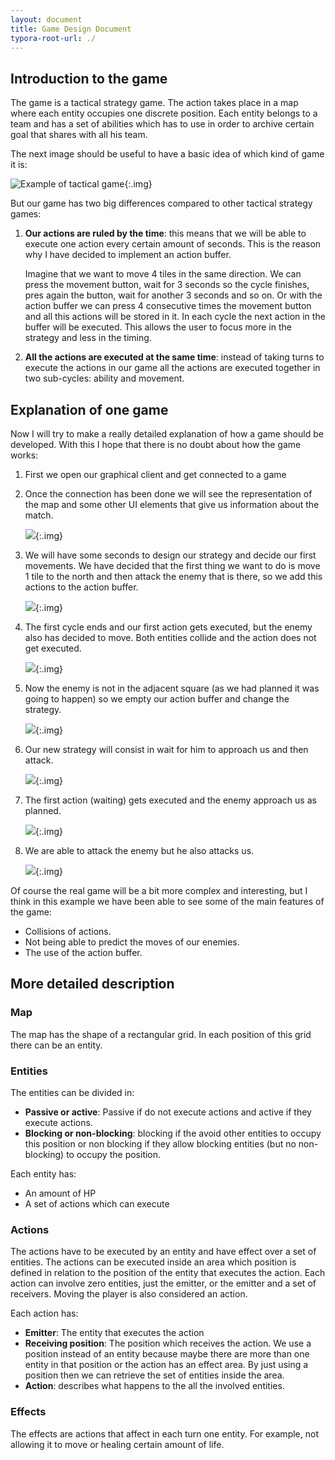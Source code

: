 ```yaml
---
layout: document
title: Game Design Document
typora-root-url: ./
---
```


## Introduction to the game

The game is a tactical strategy game. The action takes place in a map where each entity occupies one discrete position. Each entity belongs to a team and has a set of abilities which has to use in order to archive certain goal that shares with all his team.

The next image should be useful to have a basic idea of which kind of game it is:

![Example of tactical game](./../assets/images/DX3FtRp.jpg){:.img} 



But our game has two big differences compared to other tactical strategy games:

1. **Our actions are ruled by the time**: this means that we will be able to execute one action every certain amount of seconds. This is the reason why I have decided to implement an action buffer.

   Imagine that we want to move 4 tiles in the same direction. We can press the movement button, wait for 3 seconds so the cycle finishes, pres again the button, wait for another 3 seconds and so on. Or with the action buffer we can press 4 consecutive times the movement button and all this actions will be stored in it. In each cycle the next action in the buffer will be executed. This allows the user to focus more in the strategy and less in the timing.

2. **All the actions are executed at the same time**: instead of taking turns to execute the actions in our game all the actions are executed together in two sub-cycles: ability and movement.



## Explanation of one game

Now I will try to make a really detailed explanation of how a game should be developed. With this I hope that there is no doubt about how the game works:

1. First we open our graphical client and get connected to a game

2. Once the connection has been done we will see the representation of the map and some other UI elements that give us information about the match.

   ![](./../assets/images/game1.svg){:.img}

3. We will have some seconds to design our strategy and decide our first movements. We have decided that the first thing we want to do is move 1 tile to the north and then attack the enemy that is there, so we add this actions to the action buffer.

   ![](./../assets/images/game2.svg){:.img}

4. The first cycle ends and our first action gets executed, but the enemy also has decided to move. Both entities collide and the action does not get executed.

   ![](./../assets/images/game3.svg){:.img}

5. Now the enemy is not in the adjacent square (as we had planned it was going to happen) so we empty our action buffer and change the strategy. 

   ![](./../assets/images/game4.svg){:.img}

6. Our new strategy will consist in wait for him to approach us and then attack.

   ![](./../assets/images/game5.5.svg){:.img}

7. The first action (waiting) gets executed and the enemy approach us as planned.

   ![](./../assets/images/game5.svg){:.img}

8. We are able to attack the enemy but he also attacks us.

   ![](./../assets/images/game6.svg){:.img}

Of course the real game will be a bit more complex and interesting, but I think in this example we have been able to see some of the main features of the game: 

- Collisions of actions.
- Not being able to predict the moves of our enemies.
- The use of the action buffer.



## More detailed description

### Map

The map has the shape of a rectangular grid. In each position of this grid there can be an entity.



### Entities

The entities can be divided in: 

- **Passive or active**: Passive if do not execute actions and active if they execute actions.
-  **Blocking or non-blocking**: blocking if the avoid other entities to occupy this position or non blocking if they allow blocking entities (but no non-blocking) to occupy the position. 



Each entity has:

- An amount of HP
- A set of actions which can execute



### Actions

The actions have to be executed by an entity and have effect over a set of entities. The actions can be executed inside an area which position is defined in relation to the position of the entity that executes the action. Each action can involve zero entities, just the emitter, or the emitter and a set of receivers. Moving the player is also considered an action.

Each action has:

- **Emitter**: The entity that executes the action
- **Receiving position**: The position which receives the action. We use a position instead of an entity because maybe there are more than one entity in that position or the action has an effect area. By just using a position then we can retrieve the set of entities inside the area.
- **Action**: describes what happens to the all the involved entities.



### Effects

The effects are actions that affect in each turn one entity. For example, not allowing it to move or healing certain amount of life.